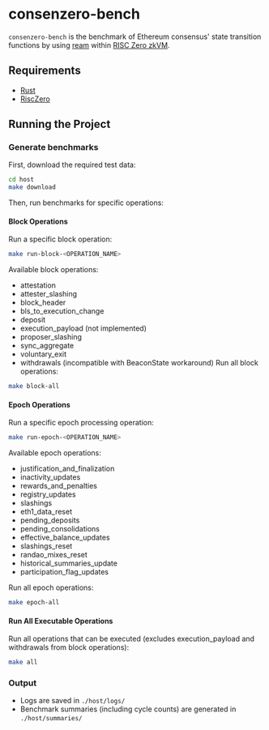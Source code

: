 # consenzero-bench

`consenzero-bench` is the benchmark of Ethereum consensus' state transition functions by using [ream](https://github.com/ReamLabs/ream) within [RISC Zero zkVM](https://github.com/succinctlabs/sp1).

## Requirements

- [Rust](https://rustup.rs/)
- [RiscZero](https://dev.risczero.com/api/getting-started)

## Running the Project

### Generate benchmarks

First, download the required test data:

```sh
cd host
make download
```

Then, run benchmarks for specific operations:

#### Block Operations
Run a specific block operation:
```sh
make run-block-<OPERATION_NAME>
```

Available block operations:
- attestation
- attester_slashing
- block_header
- bls_to_execution_change
- deposit
- execution_payload (not implemented)
- proposer_slashing
- sync_aggregate
- voluntary_exit
- withdrawals (incompatible with BeaconState workaround) 
Run all block operations:
```sh
make block-all
```

#### Epoch Operations
Run a specific epoch processing operation:
```sh
make run-epoch-<OPERATION_NAME>
```

Available epoch operations:
- justification_and_finalization
- inactivity_updates
- rewards_and_penalties
- registry_updates
- slashings
- eth1_data_reset
- pending_deposits
- pending_consolidations
- effective_balance_updates
- slashings_reset
- randao_mixes_reset
- historical_summaries_update
- participation_flag_updates

Run all epoch operations:
```sh
make epoch-all
```

#### Run All Executable Operations
Run all operations that can be executed (excludes execution_payload and withdrawals from block operations):
```sh
make all
```

### Output
- Logs are saved in `./host/logs/`
- Benchmark summaries (including cycle counts) are generated in `./host/summaries/`

